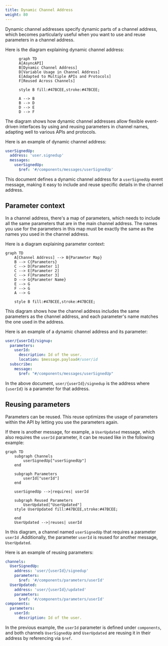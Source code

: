 ```yaml
---
title: Dynamic Channel Address
weight: 80
---
```


Dynamic channel addresses specify dynamic parts of a channel address, which becomes particularly useful when you want to use and reuse parameters in a channel address.

Here is the diagram explaining dynamic channel address:

```mermaid
      graph TD
      A[AsyncAPI]
      B[Dynamic Channel Address]
      D[Variable Usage in Channel Address]
      E[Adapted to Multiple APIs and Protocols]
      F[Reused Across Channels]

      style B fill:#47BCEE,stroke:#47BCEE;

      A --> B
      B --> D
      D --> E
      D --> F
```

The diagram shows how dynamic channel addresses allow flexible event-driven interfaces by using and reusing parameters in channel names, adapting well to various APIs and protocols.

Here is an example of dynamic channel address:

```yml
userSignedUp:
  address: 'user.signedup'
  messages:
    userSignedUp:
      $ref: '#/components/messages/userSignedUp'
```

This document defines a dynamic channel address for a `userSignedUp` event message, making it easy to include and reuse specific details in the channel address.

## Parameter context

In a channel address, there's a map of parameters, which needs to include all the same parameters that are in the main channel address. The names you use for the parameters in this map must be exactly the same as the names you used in the channel address.

Here is a diagram explaining parameter context:

```mermaid
graph TD
    A[Channel Address] --> B{Parameter Map}
    B --> C{Parameters}
    C --> D[Parameter 1]
    C --> E[Parameter 2]
    C --> F[Parameter 3]
    D --> G{Parameter Name}
    E --> G
    F --> G
    A --> G

    style B fill:#47BCEE,stroke:#47BCEE;
```

This diagram shows how the channel address includes the same parameters as the channel address, and each parameter's name matches the one used in the address.

Here is an example of a dynamic channel address and its parameter:

```yml
user/{userId}/signup:
  parameters:
    userId:
      description: Id of the user.
      location: $message.payload#/user/id
  subscribe:
    message:
      $ref: "#/components/messages/userSignedUp"
```

In the above document, `user/{userId}/signedup` is the address where `{userId}` is a parameter for that address.

## Reusing parameters

Parameters can be reused. This reuse optimizes the usage of parameters within the API by letting you use the parameters again.

If there is another message, for example, a `UserUpdated` message, which also requires the `userId` parameter, it can be reused like in the following example:

```mermaid
graph TD
    subgraph Channels
        userSignedUp["userSignedUp"]
    end

    subgraph Parameters
        userId["userId"]
    end

    userSignedUp -->|requires| userId

    subgraph Reused Parameters
        UserUpdated["UserUpdated"]
    style UserUpdated fill:#47BCEE,stroke:#47BCEE;
    
    end
    UserUpdated -->|reuses| userId
```

In this diagram, a channel named `userSignedUp` that requires a parameter `userId` .Additionally, the parameter `userId` is reused for another message, `UserUpdated`.

Here is an example of reusing parameters:

```yml
channels:
  UserSignedUp:
    address: 'user/{userId}/signedup'
    parameters:
      $ref: '#/components/parameters/userId'
  UserUpdated:
    address: 'user/{userId}/updated'
    parameters:
      $ref: '#/components/parameters/userId'
components:
  parameters:
    userId:
      description: Id of the user.
```

In the previous example, the `userId` parameter is defined under `components`, and both channels  `UserSignedUp` and `UserUpdated` are reusing it in their address by referencing via `$ref`.

